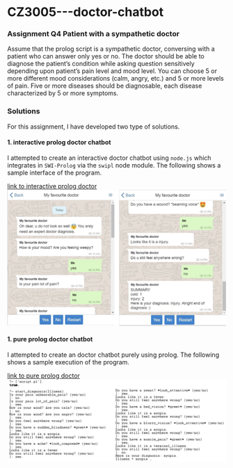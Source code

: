 # CZ3005---doctor-chatbot


### Assignment Q4 Patient with a sympathetic doctor
Assume that the prolog script is a sympathetic doctor, conversing with a patient who can answer only yes or no. The doctor should be able to diagnose the patient’s condition while asking question sensitively depending upon patient’s pain level and mood level. You can choose 5 or more different mood considerations (calm, angry, etc.) and 5 or more levels of pain. Five or more diseases should be diagnosable, each disease characterized by 5 or more symptoms.


### Solutions
For this assignment, I have developed two type of solutions.

#### 1. interactive prolog doctor chatbot
I attempted to create an interactive doctor chatbot using `node.js` which integrates in `SWI-Prolog` via the `swipl` node module. The following shows a sample interface of the program.

[link to interactive prolog doctor](interactive_prolog_doctor/README.md)
![alt text](interactive_prolog_doctor/_sample_image/sample_screen.JPG)

#### 1. pure prolog doctor chatbot
I attempted to create an doctor chatbot purely using prolog. The following shows a sample execution of the program.

[link to pure prolog doctor](pure_prolog_doctor/README.md)
![alt text](pure_prolog_doctor/sample_image.jpg)
